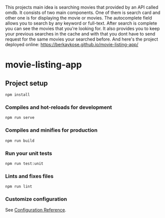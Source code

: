This projects main idea is searching movies that provided by an API called omdb. It consists of two main components. One of them is search card and other one is for displaying the movie or movies. The autocomplete field allows you to search by any keyword or full-text. After search is complete you can see the movies that you're looking for. It also provides you to keep your previous searches in the cache and with that you dont have to send request for the same movies your searched before. And here's the project deployed online: https://berkaykose.github.io/movie-listing-app/

# movie-listing-app

## Project setup
```
npm install
```

### Compiles and hot-reloads for development
```
npm run serve
```

### Compiles and minifies for production
```
npm run build
```

### Run your unit tests
```
npm run test:unit
```

### Lints and fixes files
```
npm run lint
```

### Customize configuration
See [Configuration Reference](https://cli.vuejs.org/config/).
